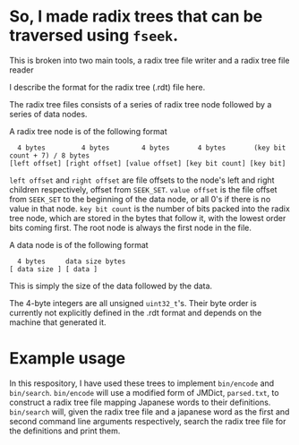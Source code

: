 # So, I made radix trees that can be traversed using `fseek`. 

This is broken into two main tools, a radix tree file writer and a radix tree file reader

I describe the format for the radix tree (.rdt) file here.

The radix tree files consists of a series of radix tree node followed by a series of data nodes.

A radix tree node is of the following format


``` 
  4 bytes         4 bytes        4 bytes       4 bytes       (key bit count + 7) / 8 bytes
[left offset] [right offset] [value offset] [key bit count] [key bit]
```

`left offset` and `right offset` are file offsets to the node's left and right children respectively, offset from `SEEK_SET`.
`value offset` is the file offset from `SEEK_SET` to the beginning of the data node, or all 0's if there is no value in that node.
`key bit count` is the number of bits packed into the radix tree node, which are stored in the bytes that follow it, with the lowest order bits coming first.
The root node is always the first node in the file.

A data node is of the following format
```
  4 bytes     data size bytes
[ data size ] [ data ]
```

This is simply the size of the data followed by the data.

The 4-byte integers are all unsigned `uint32_t`'s. Their byte order is currently not explicitly defined in the .rdt format and depends on the machine that generated it.

# Example usage
In this respository, I have used these trees to implement `bin/encode` and `bin/search`. `bin/encode` will use a modified form of JMDict, `parsed.txt`, to construct a radix tree file mapping Japanese words to their definitions. `bin/search` will, given the radix tree file and a japanese word as the first and second command line arguments respectively, search the radix tree file for the definitions and print them.
